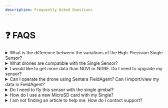 ```yaml
---
description: Frequently Asked Questions
---
```


# ❓ FAQS



<details>

<summary>What is the difference between the variations of the High-Precision Single Sensor?</summary>

The High-Precision Single Sensor comes in two variations: Normalized Difference Vegetation Index (NDVI) Normalized Difference Red Edge (NDRE) These are two different vegetative indices that capture different bands of light to quantify vegetation. NDVI uses a combination of visible red light and near-infrared (NIR) light, which NDRE uses NIR light and the Red Edge.

</details>

<details>

<summary>What drones are compatible with the Single Sensor?</summary>

The High-Precision Single Sensor is compatible with DJI Mavic or Phantom series.

</details>

<details>

<summary>I would like to get more data than NDVI or NDRE. Do I need to upgrade my sensor?</summary>

For more data and analytics beyond NDVI or NDRE, a sensor upgrade is recommended. Learn more about our available sensors on our website [here ](http://sentera.com/products/fieldcapture).

</details>

<details>

<summary>Can I operate the drone using Sentera FieldAgent? Can I import/view my data in FieldAgent?</summary>

FieldAgent iOS App allows users to plan and fly missions with compatible drones. To learn more, view [our user guide ](https://support.senterasensors.com/fieldagent-mobile-ios)for FieldAgent Mobile.\
Single Sensor data can be imported into FieldAgent both on the Web and via our Desktop application. For more information on how to import and view your data in FieldAgent, view [this support article ](../fieldagent/fieldagent-importing-images.md).

</details>

<details>

<summary>Do I need to fly this sensor with the single gimbal?</summary>

While it is not required to fly the High-Precision Single Sensor with the gimbal, it does offer additional stability and can improve image capture.

</details>

<details>

<summary>How do I use a new MicroSD card with my Single?</summary>

We recommend using a class 3 (U3 \~ 100mb/s) card. For the Single, the maximum card size should be 32 GB. If you need more information about formatting a MicroSD card for use with your Single, see [this support article ](https://support.senterasensors.com/fieldagent-mobile-ios/requirements/sd-cards#about-sentera-cameras)for more information. .

</details>

<details>

<summary>I am not finding an article to help me. How do I contact support?</summary>

Contact support by submitting a support ticket. You can also call support at (844) 736-8372 (option 1) during normal business hours, Monday-Friday from 8 a.m. – 5 p.m. CT.

</details>
